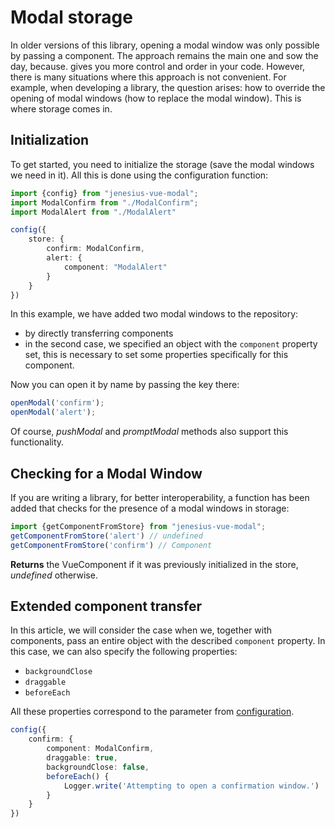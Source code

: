 # Modal storage

In older versions of this library, opening a modal window was only possible by passing a component.
The approach remains the main one and sow the day, because. gives you more control and order in your code. However, there is
many situations where this approach is not convenient. For example, when developing a library, the question arises:
how to override the opening of modal windows (how to replace the modal window). This is where storage comes in.

## Initialization

To get started, you need to initialize the storage (save the modal windows we need in it). All
this is done using the configuration function:

```ts
import {config} from "jenesius-vue-modal";
import ModalConfirm from "./ModalConfirm";
import ModalAlert from "./ModalAlert"

config({
	store: {
		confirm: ModalConfirm,
		alert: {
			component: "ModalAlert"
		}
	}
})
```
In this example, we have added two modal windows to the repository:
- by directly transferring components
- in the second case, we specified an object with the `component` property set, this is necessary to set some
  properties specifically for this component.

Now you can open it by name by passing the key there:
```ts
openModal('confirm');
openModal('alert');
```

Of course, *pushModal* and *promptModal* methods also support this functionality.

## Checking for a Modal Window
If you are writing a library, for better interoperability, a function has been added that checks for the presence of a modal
windows in storage:
```ts
import {getComponentFromStore} from "jenesius-vue-modal";
getComponentFromStore('alert') // undefined
getComponentFromStore('confirm') // Component
```
**Returns** the VueComponent if it was previously initialized in the store, *undefined* otherwise.

## Extended component transfer

In this article, we will consider the case when we, together with components, pass an entire object with the described `component` property.
In this case, we can also specify the following properties:

- `backgroundClose`
- `draggable`
- `beforeEach`

All these properties correspond to the parameter from [configuration](./config).

```ts
config({
	confirm: {
		component: ModalConfirm,
		draggable: true,
		backgroundClose: false,
		beforeEach() {
			Logger.write('Attempting to open a confirmation window.')
		}
	}
})
```
